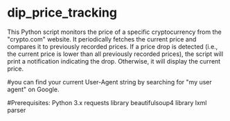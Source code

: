 # dip_price_tracking



This Python script monitors the price of a specific cryptocurrency from the "crypto.com" website. It periodically fetches the current price and compares it to previously recorded prices. If a price drop is detected (i.e., the current price is lower than all previously recorded prices), the script will print a notification indicating the drop. Otherwise, it will display the current price.

#you can find your current User-Agent string by searching for "my user agent" on Google.

#Prerequisites:
Python 3.x
requests library
beautifulsoup4 library
lxml parser


